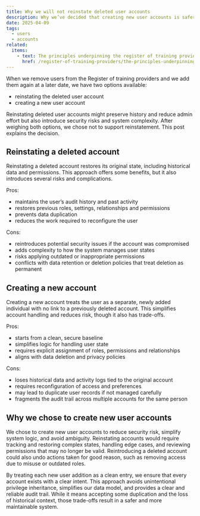 ```yaml
---
title: Why we will not reinstate deleted user accounts
description: Why we’ve decided that creating new user accounts is safer and simpler than reinstating deleted ones
date: 2025-04-09
tags:
  - users
  - accounts
related:
  items:
    - text: The principles underpinning the register of training providers
      href: /register-of-training-providers/the-principles-underpinning-the-register-of-training-providers/
---
```


When we remove users from the Register of training providers and we add them again at a later date, we have two options available:

- reinstating the deleted user account
- creating a new user account

Reinstating deleted user accounts might preserve history and reduce admin effort but also introduce security risks and system complexity. After weighing both options, we chose not to support reinstatement. This post explains the decision.

## Reinstating a deleted account

Reinstating a deleted account restores its original state, including historical data and permissions. This approach offers some benefits, but it also introduces several risks and complications.

Pros:

- maintains the user’s audit history and past activity
- restores previous roles, settings, relationships and permissions
- prevents data duplication
- reduces the work required to reconfigure the user

Cons:

- reintroduces potential security issues if the account was compromised
- adds complexity to how the system manages user states
- risks applying outdated or inappropriate permissions
- conflicts with data retention or deletion policies that treat deletion as permanent

## Creating a new account

Creating a new account treats the user as a separate, newly added individual with no link to a previously deleted account. This simplifies account handling and reduces risk, though it also has trade-offs.

Pros:

- starts from a clean, secure baseline
- simplifies logic for handling user state
- requires explicit assignment of roles, permissions and relationships
- aligns with data deletion and privacy policies

Cons:

- loses historical data and activity logs tied to the original account
- requires reconfiguration of access and preferences
- may lead to duplicate user records if not managed carefully
- fragments the audit trail across multiple accounts for the same person

## Why we chose to create new user accounts

We chose to create new user accounts to reduce security risk, simplify system logic, and avoid ambiguity. Reinstating accounts would require tracking and restoring complex states, handling edge cases, and reviewing permissions that may no longer be valid. Reintroducing a deleted account could also undo actions taken for good reason, such as removing access due to misuse or outdated roles.

By treating each new user addition as a clean entry, we ensure that every account exists with a clear intent. This approach avoids unintentional privilege inheritance, simplifies our data model, and provides a clear and reliable audit trail. While it means accepting some duplication and the loss of historical context, those trade-offs result in a safer and more maintainable system.
